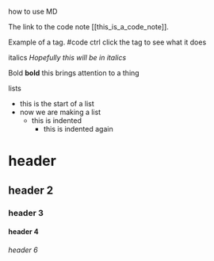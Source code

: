 how to use MD

The link to the code note [[this_is_a_code_note]].

Example of a tag.
#code
ctrl click the tag to see what it does

italics
*Hopefully this will be in italics*

Bold
**bold** this brings attention to a thing

lists
- this is the start of a list
- now we are making a list
	- this is indented
		- this is indented again

# header

## header 2

### header 3

#### header 4 

###### header 6





